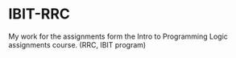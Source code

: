 # IBIT-RRC
My work for the assignments form the Intro to Programming Logic assignments course. (RRC, IBIT program)

